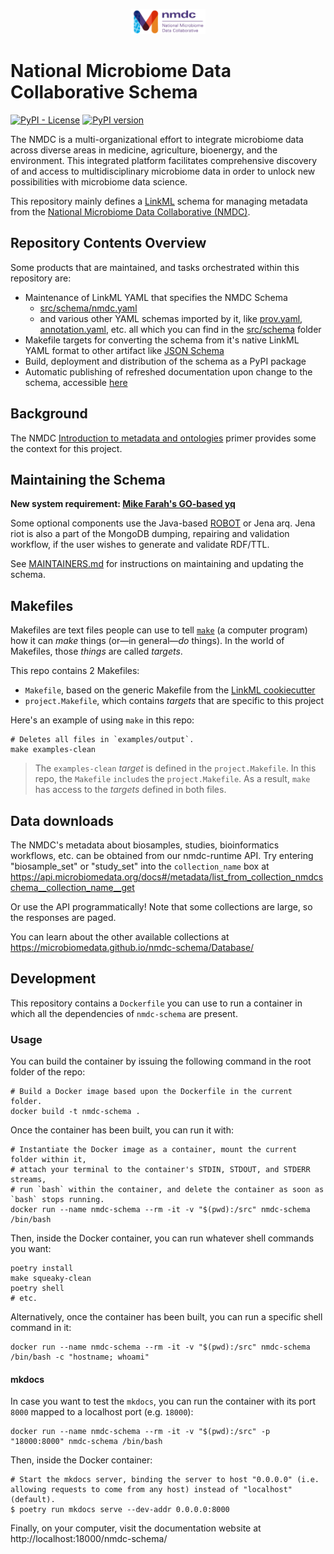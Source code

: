 <p align="center">
    <img src="https://raw.githubusercontent.com/microbiomedata/nmdc-schema/main/images/nmdc_logo_long.jpeg" width="119" height="40"/>
</p>

# National Microbiome Data Collaborative Schema

[![PyPI - License](https://img.shields.io/pypi/l/nmdc-schema)](https://github.com/microbiomedata/nmdc-schema/blob/main/LICENSE)
[![PyPI version](https://badge.fury.io/py/nmdc-schema.svg)](https://badge.fury.io/py/nmdc-schema)

The NMDC is a multi-organizational effort to integrate microbiome data across diverse areas in medicine, agriculture,
bioenergy, and the environment. This integrated platform facilitates comprehensive discovery of and access to
multidisciplinary microbiome data in order to unlock new possibilities with microbiome data science.

This repository mainly defines a [LinkML](https://github.com/linkml/linkml) schema for managing metadata from
the [National Microbiome Data Collaborative (NMDC)](https://microbiomedata.org/).

## Repository Contents Overview

Some products that are maintained, and tasks orchestrated within this repository are:

- Maintenance of LinkML YAML that specifies the NMDC Schema
    - [src/schema/nmdc.yaml](src/schema/nmdc.yaml)
    - and various other YAML schemas imported by it,
      like [prov.yaml](src/schema/prov.yaml), [annotation.yaml](src/schema/annotation.yaml), etc. all which you can find
      in the [src/schema](src/schema/) folder
- Makefile targets for converting the schema from it's native LinkML YAML format to other artifact
  like [JSON Schema](project/jsonschema/nmdc.schema.json)
- Build, deployment and distribution of the schema as a PyPI package
- Automatic publishing of refreshed documentation upon change to the schema,
  accessible [here](https://microbiomedata.github.io/nmdc-schema/)

## Background

The NMDC [Introduction to metadata and ontologies](https://microbiomedata.org/introduction-to-metadata-and-ontologies/)
primer provides some the context for this project.

## Maintaining the Schema

**New system requirement: [Mike Farah's GO-based yq](https://github.com/mikefarah/yq)**

Some optional components use the Java-based [ROBOT](http://robot.obolibrary.org/) or Jena arq.
Jena riot is also a part of the MongoDB dumping, repairing and validation workflow, if the user wishes
to generate and validate RDF/TTL.

See [MAINTAINERS.md](MAINTAINERS.md) for instructions on maintaining and updating the schema.

## Makefiles

Makefiles are text files people can use to tell [`make`](https://www.gnu.org/software/make/manual/make.html#Introduction) (a computer program) how it can _make_ things (or—in general—_do_ things). In the world of Makefiles, those _things_ are called _targets_.

This repo contains 2 Makefiles:
- `Makefile`, based on the generic Makefile from the [LinkML cookiecutter](https://github.com/linkml/linkml-project-cookiecutter)
- `project.Makefile`, which contains _targets_ that are specific to this project

Here's an example of using `make` in this repo:

```shell
# Deletes all files in `examples/output`.
make examples-clean
```
> The `examples-clean` _target_ is defined in the `project.Makefile`. In this repo, the `Makefile` `include`s the `project.Makefile`. As a result, `make` has access to the _targets_ defined in both files.

## Data downloads

The NMDC's metadata about biosamples, studies, bioinformatics workflows, etc. can be obtained from our nmdc-runtime API.
Try entering "biosample_set" or "study_set" into the `collection_name` box
at https://api.microbiomedata.org/docs#/metadata/list_from_collection_nmdcschema__collection_name__get

Or use the API programmatically! Note that some collections are large, so the responses are paged.

You can learn about the other available collections at https://microbiomedata.github.io/nmdc-schema/Database/

## Development

This repository contains a `Dockerfile` you can use to run a container in which all the dependencies of `nmdc-schema` are present.

### Usage

You can build the container by issuing the following command in the root folder of the repo:

```shell
# Build a Docker image based upon the Dockerfile in the current folder.
docker build -t nmdc-schema .
```

Once the container has been built, you can run it with:

```shell
# Instantiate the Docker image as a container, mount the current folder within it,
# attach your terminal to the container's STDIN, STDOUT, and STDERR streams,
# run `bash` within the container, and delete the container as soon as `bash` stops running.
docker run --name nmdc-schema --rm -it -v "$(pwd):/src" nmdc-schema /bin/bash
```

Then, inside the Docker container, you can run whatever shell commands you want:

```shell
poetry install
make squeaky-clean
poetry shell
# etc.
```

Alternatively, once the container has been built, you can run a specific shell command in it:

```shell
docker run --name nmdc-schema --rm -it -v "$(pwd):/src" nmdc-schema /bin/bash -c "hostname; whoami"
```

#### mkdocs

In case you want to test the `mkdocs`, you can run the container with its port `8000` mapped to a localhost port (e.g. `18000`):

```shell
docker run --name nmdc-schema --rm -it -v "$(pwd):/src" -p "18000:8000" nmdc-schema /bin/bash
```

Then, inside the Docker container:

```shell
# Start the mkdocs server, binding the server to host "0.0.0.0" (i.e. allowing requests to come from any host) instead of "localhost" (default).
$ poetry run mkdocs serve --dev-addr 0.0.0.0:8000
```

Finally, on your computer, visit the documentation website at http://localhost:18000/nmdc-schema/
